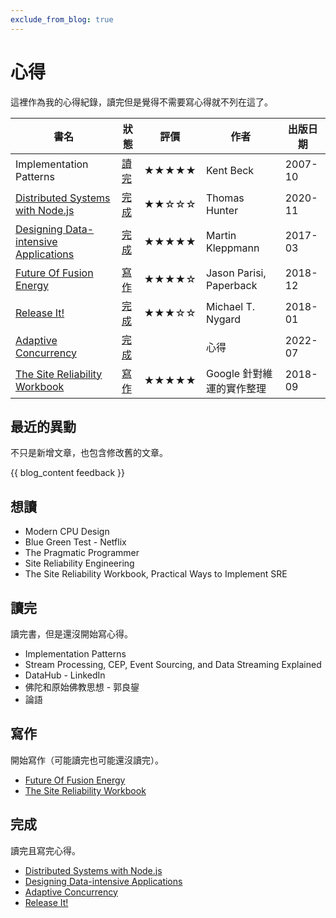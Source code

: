 ```yaml
---
exclude_from_blog: true
---
```

# 心得

這裡作為我的心得紀錄，讀完但是覺得不需要寫心得就不列在這了。

| 書名 | 狀態 | 評價 | 作者 | 出版日期 |
| - | - | - | - | - |
| Implementation Patterns                 | [讀完] | ★★★★★ | Kent Beck | 2007-10 |
| [Distributed Systems with Node.js]      | [完成] | ★★☆☆☆ | Thomas Hunter | 2020-11 |
| [Designing Data-intensive Applications] | [完成] | ★★★★★ | Martin Kleppmann | 2017-03 |
| [Future Of Fusion Energy]               | [寫作] | ★★★★☆ | Jason Parisi, Paperback | 2018-12 |
| [Release It!]                           | [完成] | ★★★☆☆ | Michael T. Nygard | 2018-01 |
| [Adaptive Concurrency]                  | [完成] |       | 心得 | 2022-07 |
| [The Site Reliability Workbook]         | [寫作] | ★★★★★ | Google 針對維運的實作整理 | 2018-09 |

## 最近的異動

不只是新增文章，也包含修改舊的文章。

{{ blog_content feedback }}

## 想讀

- Modern CPU Design
- Blue Green Test - Netflix
- The Pragmatic Programmer
- Site Reliability Engineering
- The Site Reliability Workbook, Practical Ways to Implement SRE

## 讀完

讀完書，但是還沒開始寫心得。

- Implementation Patterns
- Stream Processing, CEP, Event Sourcing, and Data Streaming Explained
- DataHub - LinkedIn
- 佛陀和原始佛教思想 - 郭良鋆
- 論語

## 寫作

開始寫作（可能讀完也可能還沒讀完）。

- [Future Of Fusion Energy]
- [The Site Reliability Workbook]

## 完成

讀完且寫完心得。

- [Distributed Systems with Node.js]
- [Designing Data-intensive Applications]
- [Adaptive Concurrency]
- [Release It!]

[distributed systems with node.js]: distributed-systems-with-node.js/index.md
[designing data-intensive applications]: designing-data-intensive-applications/index.md
[adaptive concurrency]: adaptive-concurrency.md
[future of fusion energy]: future-of-fusion-energy/index.md
[release it!]: release-it.md
[the site reliability workbook]: site-reliability-workbook/index.md
[讀完]: #讀完
[寫作]: #寫作
[完成]: #完成
